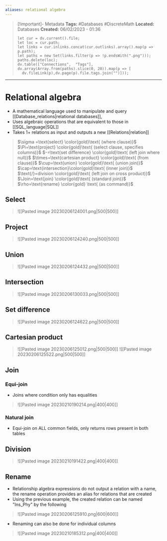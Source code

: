 ```yaml
---
aliases: relational algebra 
---
```


> [!important]- Metadata
> **Tags:** #Databases #DiscreteMath 
> **Located:** Databases
> **Created:** 06/02/2023 - 01:36
> ```dataviewjs
>let cur = dv.current().file;
>let loc = cur.path;
>let links = cur.inlinks.concat(cur.outlinks).array().map(p => p.path);
>let paths = new Set(links.filter(p => !p.endsWith(".png")));
>paths.delete(loc);
>dv.table(["Connections",  "Tags"], dv.array(Array.from(paths).slice(0, 20)).map(p => [
>   dv.fileLink(p),dv.page(p).file.tags.join("")]));
> ```

___
# Relational algebra

- A mathematical language used to manipulate and query [[Database_relations|relational databases]], 
- Uses algebraic operations that are equivalent to those in [[SQL_language|SQL]]  
- Takes 1+ relations as input and outputs a new [[Relations|relation]] 

> $\sigma =\text{select} \color{gold}\text{ (where clause)}$ 
> $\Pi=\text{project} \color{gold}\text{ (select clause, specifies columns)}$
> $-=\text{set difference} \color{gold}\text{ (left join where null)}$
> $\times=\text{cartesian product} \color{gold}\text{ (from clause)}$ 
> $\cup=\text{union} \color{gold}\text{ (union join)}$
> $\cap=\text{intersection}\color{gold}\text{ (inner join)}$
> $\text{/}=division \color{gold}\text{ (left join on cross product)}$
> $\Join=\text{join} \color{gold}\text{ (standard join)}$
> $\rho=\text{rename} \color{gold} \text{ (as command)}$

## Select

> ![[Pasted image 20230206124001.png|500|500]]

## Project

> ![[Pasted image 20230206124240.png|500|500]]

## Union

> ![[Pasted image 20230206124432.png|500|500]]

## Intersection

> ![[Pasted image 20230206130033.png|500|500]]

## Set difference

> ![[Pasted image 20230206124622.png|500|500]]

## Cartesian product

> ![[Pasted image 20230206125012.png|500|500]]
> ![[Pasted image 20230206125522.png|500|500]]

## Join

### Equi-join
- Joins where condition only has equalities  

> ![[Pasted image 20230210190214.png|400|400]]

### Natural join
- Equi-join on ALL common fields, only returns rows present in both tables 

## Division

> ![[Pasted image 20230210191422.png|400|400]]

## Rename
- Relationship algebra expressions do not output a relation with a name, the rename operation provides an alias for relations that are created 
- Using the previous example, the created relation can be named "Ins_Phy" by the following 

>![[Pasted image 20230206125910.png|600|600]]

- Renaming can also be done for individual columns 

> ![[Pasted image 20230210185312.png|400|400]]
